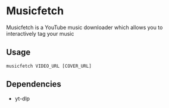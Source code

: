# Musicfetch
Musicfetch is a YouTube music downloader which allows you to interactively tag your music
## Usage
    musicfetch VIDEO_URL [COVER_URL]
## Dependencies
- yt-dlp
